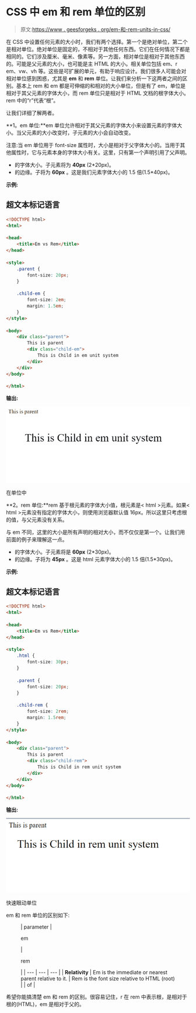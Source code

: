 # CSS 中 em 和 rem 单位的区别

> 原文:[https://www . geesforgeks . org/em-和-rem-units-in-css/](https://www.geeksforgeeks.org/difference-between-em-and-rem-units-in-css/)

在 CSS 中设置任何元素的大小时，我们有两个选择。第一个是绝对单位，第二个是相对单位。绝对单位是固定的，不相对于其他任何东西。它们在任何情况下都是相同的。它们涉及厘米、毫米、像素等。另一方面，相对单位是相对于其他东西的。可能是父元素的大小，也可能是主 HTML 的大小。相关单位包括 em、r em、vw、vh 等。这些是可扩展的单元，有助于响应设计。我们很多人可能会对相对单位感到困惑，尤其是 **em** 和 **rem** 单位。让我们来分析一下这两者之间的区别。基本上 rem 和 em 都是可伸缩的和相对的大小单位，但是有了 em，单位是相对于其父元素的字体大小，而 rem 单位只是相对于 HTML 文档的根字体大小。rem 中的“r”代表“根”。

让我们详细了解两者。

**1。em 单位:**em 单位允许相对于其父元素的字体大小来设置元素的字体大小。当父元素的大小改变时，子元素的大小会自动改变。

注意:当 em 单位用于 font-size 属性时，大小是相对于父字体大小的。当用于其他属性时，它与元素本身的字体大小有关。这里，只有第一个声明引用了父声明。

*   的字体大小。子元素将为 **40px** (2*20px)。
*   的边缘。子将为 **60px** 。这是我们元素字体大小的 1.5 倍(1.5*40px)。

**示例:**

## 超文本标记语言

```html
<!DOCTYPE html>
<html>

<head>
    <title>Em vs Rem</title>
</head>

<style>
    .parent {
        font-size: 20px;
    }

    .child-em {
        font-size: 2em;
        margin: 1.5em;
    }
</style>

<body>
    <div class="parent">
        This is parent
        <div class="child-em">
            This is Child in em unit system
        </div>
    </div>
</body>

</html>
```

**输出:**

![em unit](img/07e46ec95b3a375c9ea99acb4aa2fae5.png)

在单位中

**2。rem 单位:**rem 基于根元素的字体大小值，根元素是< html >元素。如果< html >元素没有指定的字体大小，则使用浏览器默认值 16px。所以这里只考虑根的值，与父元素没有关系。

与 em 不同，这里的大小是所有声明的相对大小，而不仅仅是第一个。让我们用前面的例子来理解这一点。

*   的字体大小。子元素将是 **60px** (2*30px)。
*   的边缘。子将为 **45px** 。这是 html 元素字体大小的 1.5 倍(1.5*30px)。

**示例:**

## 超文本标记语言

```html
<!DOCTYPE html>
<html>

<head>
    <title>Em vs Rem</title>
</head>

<style>
    .html {
        font-size: 30px;
    }

    .parent {
        font-size: 20px;
    }

    .child-rem {
        font-size: 2rem;
        margin: 1.5rem;
    }
</style>

<body>
    <div class="parent">
        This is parent
        <div class="child-rem">
            This is Child in rem unit system
        </div>
    </div>
</body>

</html>
```

**输出:**

![rem unit](img/88b933ca5cd342bd46b6e0c5fbf05879.png)

快速眼动单位

em 和 rem 单位的区别如下:

<figure class="table">

| parameter | 

em

 | 

rem

 |
| --- | --- | --- |
| **Relativity** | Em is the immediate or nearest parent relative to it. | Rem is the font size relative to HTML (root) |
| of |

</figure>

希望你能搞清楚 em 和 rem 的区别。很容易记住，r 在 rem 中表示根，是相对于根的(HTML)，em 是相对于父的。